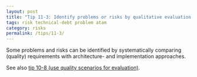```yaml
---
layout: post
title: "Tip 11-3: Identify problems or risks by qualitative evaluation!"
tags: risk technical-debt problem atam
category: risks
permalink: /tips/11-3/
---
```

Some problems and risks can be identified by systematically comparing
(quality) requirements with architecture- and implementation approaches.

See also [tip 10-8 (use quality scenarios for evaluation)](/tips/10-8).
